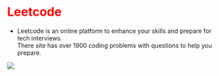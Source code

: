 <style>
  h1 {
    color: red;
  }
</style>
<h1> Leetcode </h1>
<ul>
  <li>
    <p>Leetcode is an online platform to enhance your skills and prepare for tech interviews. 
      <br>There site has over 1900 coding problems with questions to help you prepare.
    </p>
  </li>
 </ul>
<img src="https://leetcode.com/static/images/LeetCode_Sharing.png">
